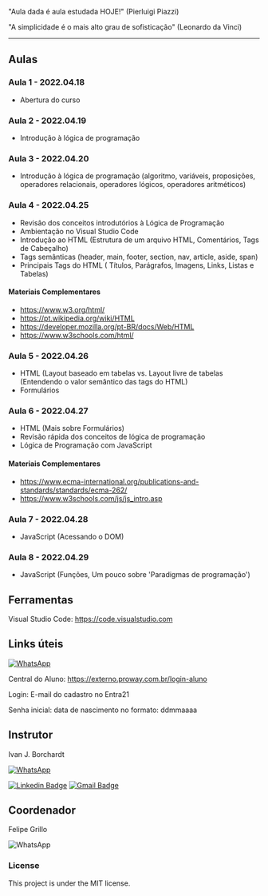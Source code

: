 
"Aula dada é aula estudada HOJE!" (Pierluigi Piazzi)

"A simplicidade é o mais alto grau de sofisticação" (Leonardo da Vinci)

---

## Aulas 
### Aula 1 - 2022.04.18
- Abertura do curso 

### Aula 2 - 2022.04.19
- Introdução à lógica de programação

### Aula 3 - 2022.04.20
- Introdução à lógica de programação (algoritmo, variáveis, proposições, operadores relacionais, operadores lógicos, operadores aritméticos)  

### Aula 4 - 2022.04.25 
- Revisão dos conceitos introdutórios à Lógica de Programação
- Ambientação no Visual Studio Code
- Introdução ao HTML  (Estrutura de um arquivo HTML, Comentários, Tags de Cabeçalho)
- Tags semânticas (header, main, footer, section, nav, article, aside, span)
- Principais Tags do HTML ( Títulos, Parágrafos, Imagens, Links, Listas e Tabelas)

#### Materiais Complementares
- https://www.w3.org/html/ 
- https://pt.wikipedia.org/wiki/HTML 
- https://developer.mozilla.org/pt-BR/docs/Web/HTML 
- https://www.w3schools.com/html/


### Aula 5 - 2022.04.26
- HTML (Layout baseado em tabelas vs. Layout livre de tabelas (Entendendo o valor semântico das tags do HTML)
- Formulários 


### Aula 6 - 2022.04.27
- HTML (Mais sobre Formulários) 
- Revisão rápida dos conceitos de lógica de programação 
- Lógica de Programação com JavaScript


#### Materiais Complementares
- https://www.ecma-international.org/publications-and-standards/standards/ecma-262/
- https://www.w3schools.com/js/js_intro.asp


### Aula 7 - 2022.04.28
- JavaScript (Acessando o DOM)


### Aula 8 - 2022.04.29
- JavaScript (Funções, Um pouco sobre 'Paradigmas de programação')



## Ferramentas 

Visual Studio Code:  https://code.visualstudio.com


## Links úteis 
 
[![WhatsApp](https://img.shields.io/badge/Grupo-WhatsApp-25D366?style=for-the-badge&logo=whatsapp&logoColor=white)](https://chat.whatsapp.com/HXtjXa8b22I1NfbChLuFjx)
        
Central do Aluno:   https://externo.proway.com.br/login-aluno

Login: E-mail do cadastro no Entra21 

Senha inicial: data de nascimento no formato: ddmmaaaa


## Instrutor 

Ivan J. Borchardt

[![WhatsApp](https://img.shields.io/badge/(47)99256_2268-WhatsApp-25D366?style=for-the-badge&logo=whatsapp&logoColor=white)](https://wa.me/qr/DRQRLT3OIOMQJ1)         


[![Linkedin Badge](https://img.shields.io/badge/-Ivan-blue?style=flat-square&logo=Linkedin&logoColor=white&link=https://www.linkedin.com/in/ivan-borchardt/)](https://www.linkedin.com/in/ivan-borchardt/) 
[![Gmail Badge](https://img.shields.io/badge/-ivan.borchardt.cobol@gmail.com-c14438?style=flat-square&logo=Gmail&logoColor=white&link=mailto:ivan.borchardt.cobol@gmail.com)](mailto:ivan.borchardt.cobol@gmail.com)
 


## Coordenador

Felipe Grillo

![WhatsApp](https://img.shields.io/badge/(47)99969_4674-WhatsApp-25D366?style=for-the-badge&logo=whatsapp&logoColor=white) 

### License
This project is under the MIT license.